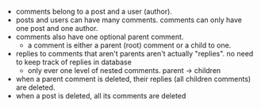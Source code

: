 - comments belong to a post and a user (author). 
- posts and users can have many comments. comments can only have one post and one author.
- comments also have one optional parent comment.
	- a comment is either a parent (root) comment or a child to one.
- replies to comments that aren't parents aren't actually "replies". no need to keep track of replies in database
	- only ever one level of nested comments. parent -> children
- when a parent comment is deleted, their replies (all children comments) are deleted.
- when a post is deleted, all its comments are deleted